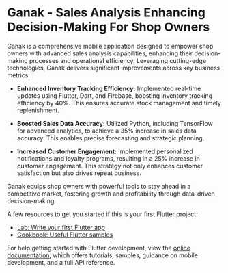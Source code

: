 # Ganak - Sales Analysis Enhancing Decision-Making For Shop Owners

Ganak is a comprehensive mobile application designed to empower shop owners with advanced sales analysis capabilities, enhancing their decision-making processes and operational efficiency. Leveraging cutting-edge technologies, Ganak delivers significant improvements across key business metrics:

- **Enhanced Inventory Tracking Efficiency:** Implemented real-time updates using Flutter, Dart, and Firebase, boosting inventory tracking efficiency by 40%. This ensures accurate stock management and timely replenishment.

- **Boosted Sales Data Accuracy:** Utilized Python, including TensorFlow for advanced analytics, to achieve a 35% increase in sales data accuracy. This enables precise forecasting and strategic planning.

- **Increased Customer Engagement:** Implemented personalized notifications and loyalty programs, resulting in a 25% increase in customer engagement. This strategy not only enhances customer satisfaction but also drives repeat business.

Ganak equips shop owners with powerful tools to stay ahead in a competitive market, fostering growth and profitability through data-driven decision-making.


A few resources to get you started if this is your first Flutter project:

- [Lab: Write your first Flutter app](https://docs.flutter.dev/get-started/codelab)
- [Cookbook: Useful Flutter samples](https://docs.flutter.dev/cookbook)

For help getting started with Flutter development, view the
[online documentation](https://docs.flutter.dev/), which offers tutorials,
samples, guidance on mobile development, and a full API reference.


